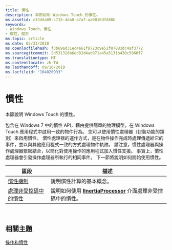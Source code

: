 ```yaml
---
title: 慣性
description: 本節說明 Windows Touch 的慣性。
ms.assetid: c33dda89-c715-4da0-a7af-aa0010dfd88b
keywords:
- Windows Touch，慣性
- 慣性，關於
ms.topic: article
ms.date: 05/31/2018
ms.openlocfilehash: f3b69ad31ec4a61f8723c9e52f87883dc4af3772
ms.sourcegitcommit: 2d531328b6ed82d4ad971a45a5131b430c5866f7
ms.translationtype: MT
ms.contentlocale: zh-TW
ms.lasthandoff: 09/16/2019
ms.locfileid: "104020933"
---
```

# <a name="inertia"></a>慣性

本節說明 Windows Touch 的慣性。

包含在 Windows 7 中的慣性 API，藉由提供簡單的物理模型，在 Windows Touch 應用程式中啟用一致的物件行為。 您可以使用慣性處理器（封裝功能的類別）來啟用慣性。 慣性處理器的運作方式，是在物件操作完成時處理傳遞給它的事件，並以與其他應用程式一致的方式處理物件軌跡。 請注意，慣性處理器與操作處理器緊密結合，以簡化對使用操作的應用程式加入慣性支援。 事實上，慣性處理器會引發操作處理器所執行的相同事件。 下一節將說明如何開始使用慣性。



| 區段                                                                      | 描述                                                                                                              |
|------------------------------------------------------------------------------|--------------------------------------------------------------------------------------------------------------------------|
| [慣性機制](inertia-mechanics.md)                                   | 說明慣性計算的基本概念。                                                                             |
| [處理非受控碼中的慣性](handling-inertia-in-unmanaged-code.md) | 說明如何使用 [**IInertiaProcessor**](/windows/desktop/api/manipulations/nn-manipulations-iinertiaprocessor) 介面處理非受控碼中的慣性。 |



 

## <a name="related-topics"></a>相關主題

<dl> <dt>

[操作和慣性](manipulation-and-inertia.md)
</dt> </dl>

 

 




